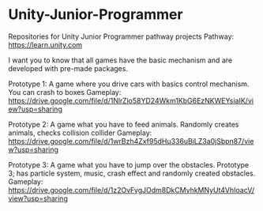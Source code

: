 # Unity-Junior-Programmer

Repositories for Unity Junior Programmer pathway projects
Pathway: https://learn.unity.com

I want you to know that all games have the basic mechanism and are developed with pre-made packages.

Prototype 1: A game where you drive cars with basics control mechanism. You can crash to boxes
Gameplay: https://drive.google.com/file/d/1NlrZio58YD24Wkm1KbG6EzNKWEYsiaIK/view?usp=sharing

Prototype 2: A game what you have to feed animals. Randomly creates animals, checks collision collider
Gameplay: https://drive.google.com/file/d/1wrBzh4Zxf95dHu336uBiLZ3a0jSbpn87/view?usp=sharing

Prototype 3: A game what you have to jump over the obstacles. Prototype 3; has particle system, music, crash effect and randomly created obstacles.
Gameplay: https://drive.google.com/file/d/1z2OvFvgJOdm8DkCMvhkMNyUt4VhIoacV/view?usp=sharing
